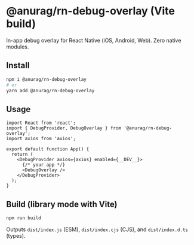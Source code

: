 # @anurag/rn-debug-overlay (Vite build)

In-app debug overlay for React Native (iOS, Android, Web). Zero native modules.

## Install
```bash
npm i @anurag/rn-debug-overlay
# or
yarn add @anurag/rn-debug-overlay
```

## Usage
```tsx
import React from 'react';
import { DebugProvider, DebugOverlay } from '@anurag/rn-debug-overlay';
import axios from 'axios';

export default function App() {
  return (
    <DebugProvider axios={axios} enabled={__DEV__}>
      {/* your app */}
      <DebugOverlay />
    </DebugProvider>
  );
}
```

## Build (library mode with Vite)
```bash
npm run build
```

Outputs `dist/index.js` (ESM), `dist/index.cjs` (CJS), and `dist/index.d.ts` (types).
